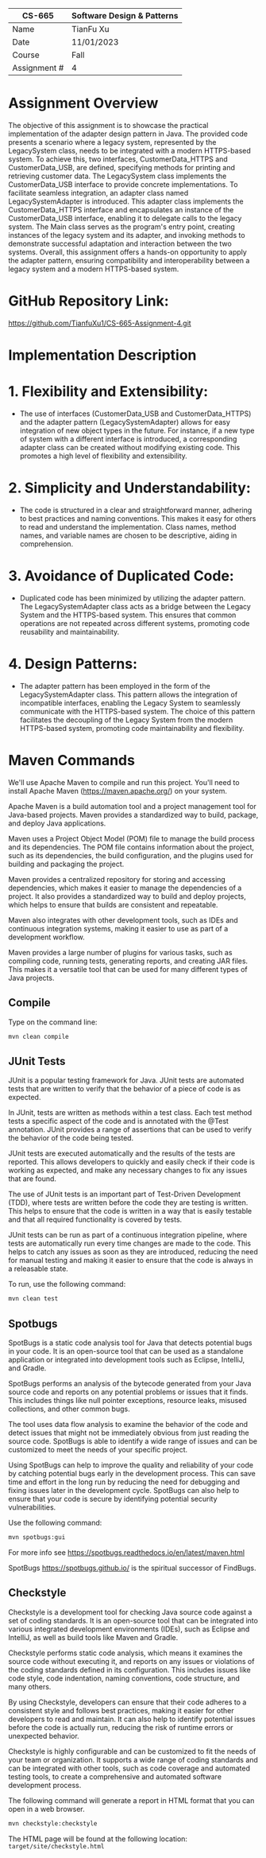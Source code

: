 
| CS-665       | Software Design & Patterns |
|--------------|----------------------------|
| Name         | TianFu Xu                  |
| Date         | 11/01/2023                 |
| Course       | Fall                       |
| Assignment # | 4                          |

# Assignment Overview
The objective of this assignment is to showcase the practical implementation of the adapter design pattern in Java. The provided code presents a scenario where a legacy system, represented by the LegacySystem class, needs to be integrated with a modern HTTPS-based system. To achieve this, two interfaces, CustomerData_HTTPS and CustomerData_USB, are defined, specifying methods for printing and retrieving customer data. The LegacySystem class implements the CustomerData_USB interface to provide concrete implementations. To facilitate seamless integration, an adapter class named LegacySystemAdapter is introduced. This adapter class implements the CustomerData_HTTPS interface and encapsulates an instance of the CustomerData_USB interface, enabling it to delegate calls to the legacy system. The Main class serves as the program's entry point, creating instances of the legacy system and its adapter, and invoking methods to demonstrate successful adaptation and interaction between the two systems. Overall, this assignment offers a hands-on opportunity to apply the adapter pattern, ensuring compatibility and interoperability between a legacy system and a modern HTTPS-based system.

# GitHub Repository Link:
https://github.com/TianfuXu1/CS-665-Assignment-4.git

# Implementation Description 

# 1. Flexibility and Extensibility:
   - The use of interfaces (CustomerData_USB and CustomerData_HTTPS) and the adapter pattern (LegacySystemAdapter) allows for easy integration of new object types in the future. For instance, if a new type of system with a different interface is introduced, a corresponding adapter class can be created without modifying existing code. This promotes a high level of flexibility and extensibility.

# 2. Simplicity and Understandability:
   - The code is structured in a clear and straightforward manner, adhering to best practices and naming conventions. This makes it easy for others to read and understand the implementation. Class names, method names, and variable names are chosen to be descriptive, aiding in comprehension.

# 3. Avoidance of Duplicated Code:
   - Duplicated code has been minimized by utilizing the adapter pattern. The LegacySystemAdapter class acts as a bridge between the Legacy System and the HTTPS-based system. This ensures that common operations are not repeated across different systems, promoting code reusability and maintainability.

# 4. Design Patterns:
   - The adapter pattern has been employed in the form of the LegacySystemAdapter class. This pattern allows the integration of incompatible interfaces, enabling the Legacy System to seamlessly communicate with the HTTPS-based system. The choice of this pattern facilitates the decoupling of the Legacy System from the modern HTTPS-based system, promoting code maintainability and flexibility.


# Maven Commands

We'll use Apache Maven to compile and run this project. You'll need to install Apache Maven (https://maven.apache.org/) on your system. 

Apache Maven is a build automation tool and a project management tool for Java-based projects. Maven provides a standardized way to build, package, and deploy Java applications.

Maven uses a Project Object Model (POM) file to manage the build process and its dependencies. The POM file contains information about the project, such as its dependencies, the build configuration, and the plugins used for building and packaging the project.

Maven provides a centralized repository for storing and accessing dependencies, which makes it easier to manage the dependencies of a project. It also provides a standardized way to build and deploy projects, which helps to ensure that builds are consistent and repeatable.

Maven also integrates with other development tools, such as IDEs and continuous integration systems, making it easier to use as part of a development workflow.

Maven provides a large number of plugins for various tasks, such as compiling code, running tests, generating reports, and creating JAR files. This makes it a versatile tool that can be used for many different types of Java projects.

## Compile
Type on the command line: 

```bash
mvn clean compile
```



## JUnit Tests
JUnit is a popular testing framework for Java. JUnit tests are automated tests that are written to verify that the behavior of a piece of code is as expected.

In JUnit, tests are written as methods within a test class. Each test method tests a specific aspect of the code and is annotated with the @Test annotation. JUnit provides a range of assertions that can be used to verify the behavior of the code being tested.

JUnit tests are executed automatically and the results of the tests are reported. This allows developers to quickly and easily check if their code is working as expected, and make any necessary changes to fix any issues that are found.

The use of JUnit tests is an important part of Test-Driven Development (TDD), where tests are written before the code they are testing is written. This helps to ensure that the code is written in a way that is easily testable and that all required functionality is covered by tests.

JUnit tests can be run as part of a continuous integration pipeline, where tests are automatically run every time changes are made to the code. This helps to catch any issues as soon as they are introduced, reducing the need for manual testing and making it easier to ensure that the code is always in a releasable state.

To run, use the following command:
```bash
mvn clean test
```


## Spotbugs 

SpotBugs is a static code analysis tool for Java that detects potential bugs in your code. It is an open-source tool that can be used as a standalone application or integrated into development tools such as Eclipse, IntelliJ, and Gradle.

SpotBugs performs an analysis of the bytecode generated from your Java source code and reports on any potential problems or issues that it finds. This includes things like null pointer exceptions, resource leaks, misused collections, and other common bugs.

The tool uses data flow analysis to examine the behavior of the code and detect issues that might not be immediately obvious from just reading the source code. SpotBugs is able to identify a wide range of issues and can be customized to meet the needs of your specific project.

Using SpotBugs can help to improve the quality and reliability of your code by catching potential bugs early in the development process. This can save time and effort in the long run by reducing the need for debugging and fixing issues later in the development cycle. SpotBugs can also help to ensure that your code is secure by identifying potential security vulnerabilities.

Use the following command:

```bash
mvn spotbugs:gui 
```

For more info see 
https://spotbugs.readthedocs.io/en/latest/maven.html

SpotBugs https://spotbugs.github.io/ is the spiritual successor of FindBugs.


## Checkstyle 

Checkstyle is a development tool for checking Java source code against a set of coding standards. It is an open-source tool that can be integrated into various integrated development environments (IDEs), such as Eclipse and IntelliJ, as well as build tools like Maven and Gradle.

Checkstyle performs static code analysis, which means it examines the source code without executing it, and reports on any issues or violations of the coding standards defined in its configuration. This includes issues like code style, code indentation, naming conventions, code structure, and many others.

By using Checkstyle, developers can ensure that their code adheres to a consistent style and follows best practices, making it easier for other developers to read and maintain. It can also help to identify potential issues before the code is actually run, reducing the risk of runtime errors or unexpected behavior.

Checkstyle is highly configurable and can be customized to fit the needs of your team or organization. It supports a wide range of coding standards and can be integrated with other tools, such as code coverage and automated testing tools, to create a comprehensive and automated software development process.

The following command will generate a report in HTML format that you can open in a web browser. 

```bash
mvn checkstyle:checkstyle
```

The HTML page will be found at the following location:
`target/site/checkstyle.html`




